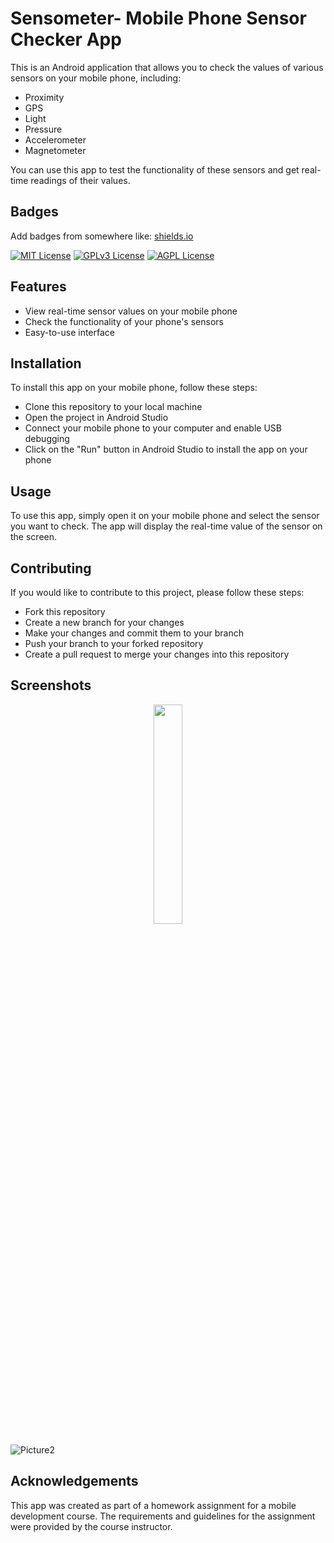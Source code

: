 # Sensometer- Mobile Phone Sensor Checker App

This is an Android application that allows you to check the values of various sensors on your mobile phone, including:

- Proximity
- GPS
- Light
- Pressure
- Accelerometer
- Magnetometer

You can use this app to test the functionality of these sensors and get real-time readings of their values.

## Badges

Add badges from somewhere like: [shields.io](https://shields.io/)

[![MIT License](https://img.shields.io/badge/License-MIT-green.svg)](https://choosealicense.com/licenses/mit/)
[![GPLv3 License](https://img.shields.io/badge/License-GPL%20v3-yellow.svg)](https://opensource.org/licenses/)
[![AGPL License](https://img.shields.io/badge/license-AGPL-blue.svg)](http://www.gnu.org/licenses/agpl-3.0)

## Features

- View real-time sensor values on your mobile phone
- Check the functionality of your phone's sensors
- Easy-to-use interface

## Installation

To install this app on your mobile phone, follow these steps:

- Clone this repository to your local machine
- Open the project in Android Studio
- Connect your mobile phone to your computer and enable USB debugging
- Click on the "Run" button in Android Studio to install the app on your phone

## Usage

To use this app, simply open it on your mobile phone and select the sensor you want to check. The app will display the real-time value of the sensor on the screen.

## Contributing

If you would like to contribute to this project, please follow these steps:

- Fork this repository
- Create a new branch for your changes
- Make your changes and commit them to your branch
- Push your branch to your forked repository
- Create a pull request to merge your changes into this repository

## Screenshots

<p align="center"><img width="30%" src="https://user-images.githubusercontent.com/125926016/224027392-49624306-0fd2-4c99-85ca-92a07d477ef4.png"></p>

![Picture2](https://user-images.githubusercontent.com/125926016/224028078-9db43d01-4dce-4152-8d27-c7e7c54ffc3e.png)

## Acknowledgements

This app was created as part of a homework assignment for a mobile development course. The requirements and guidelines for the assignment were provided by the course instructor.
